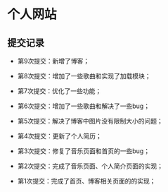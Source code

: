 # 个人网站

## 提交记录

- 第9次提交：新增了博客；

- 第8次提交：增加了一些歌曲和实现了加载模块；

- 第7次提交：优化了一些功能；

- 第6次提交：增加了一些歌曲和解决了一些bug；

- 第5次提交：解决了博客中图片没有限制大小的问题；

- 第4次提交：更新了个人简历；

- 第3次提交：修复了音乐页面和首页的一些bug；

- 第2次提交：完成了音乐页面、个人简介页面的实现；

- 第1次提交：完成了首页、博客相关页面的的实现；

  
